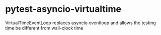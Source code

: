 # pytest-asyncio-virtualtime
VirtualTimeEventLoop replaces asyncio eventloop and allows the testing time be different from wall-clock time
